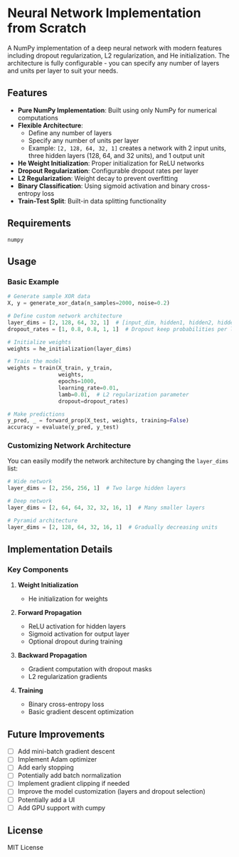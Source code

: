 # Neural Network Implementation from Scratch

A NumPy implementation of a deep neural network with modern features including dropout regularization, L2 regularization, and He initialization. The architecture is fully configurable - you can specify any number of layers and units per layer to suit your needs.

## Features

- **Pure NumPy Implementation**: Built using only NumPy for numerical computations
- **Flexible Architecture**: 
  - Define any number of layers
  - Specify any number of units per layer
  - Example: `[2, 128, 64, 32, 1]` creates a network with 2 input units, three hidden layers (128, 64, and 32 units), and 1 output unit
- **He Weight Initialization**: Proper initialization for ReLU networks
- **Dropout Regularization**: Configurable dropout rates per layer
- **L2 Regularization**: Weight decay to prevent overfitting
- **Binary Classification**: Using sigmoid activation and binary cross-entropy loss
- **Train-Test Split**: Built-in data splitting functionality

## Requirements

```
numpy
```

## Usage

### Basic Example

```python
# Generate sample XOR data
X, y = generate_xor_data(n_samples=2000, noise=0.2)

# Define custom network architecture
layer_dims = [2, 128, 64, 32, 1]  # [input_dim, hidden1, hidden2, hidden3, output_dim]
dropout_rates = [1, 0.8, 0.8, 1, 1]  # Dropout keep probabilities per layer

# Initialize weights
weights = he_initialization(layer_dims)

# Train the model
weights = train(X_train, y_train, 
                weights,
                epochs=1000,
                learning_rate=0.01,
                lamb=0.01,  # L2 regularization parameter
                dropout=dropout_rates)

# Make predictions
y_pred, _ = forward_prop(X_test, weights, training=False)
accuracy = evaluate(y_pred, y_test)
```

### Customizing Network Architecture

You can easily modify the network architecture by changing the `layer_dims` list:
```python
# Wide network
layer_dims = [2, 256, 256, 1]  # Two large hidden layers

# Deep network
layer_dims = [2, 64, 64, 32, 32, 16, 1]  # Many smaller layers

# Pyramid architecture
layer_dims = [2, 128, 64, 32, 16, 1]  # Gradually decreasing units
```

## Implementation Details

### Key Components

1. **Weight Initialization**
   - He initialization for weights

2. **Forward Propagation**
   - ReLU activation for hidden layers
   - Sigmoid activation for output layer
   - Optional dropout during training

3. **Backward Propagation**
   - Gradient computation with dropout masks
   - L2 regularization gradients

4. **Training**
   - Binary cross-entropy loss
   - Basic gradient descent optimization

## Future Improvements

- [ ] Add mini-batch gradient descent
- [ ] Implement Adam optimizer
- [ ] Add early stopping
- [ ] Potentially add batch normalization
- [ ] Implement gradient clipping if needed
- [ ] Improve the model customization (layers and dropout selection)
- [ ] Potentially add a UI
- [ ] Add GPU support with cumpy

## License

MIT License
